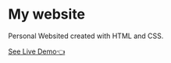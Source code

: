 # My website

Personal Websited created with HTML and CSS.

[See Live Demo👈](https://afernu.github.io/my-page/)
